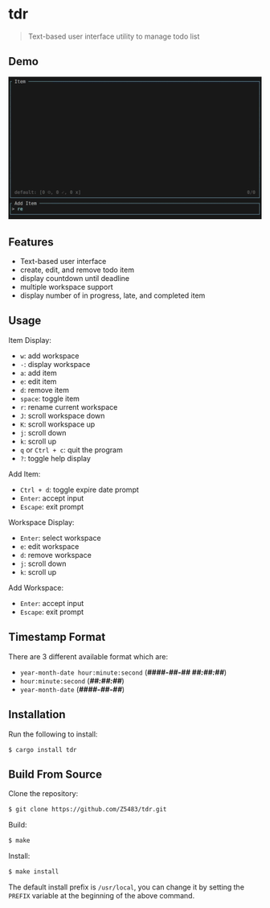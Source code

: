 # tdr

> Text-based user interface utility to manage todo list

## Demo

![](./assets/demo.gif)

## Features

- Text-based user interface
- create, edit, and remove todo item
- display countdown until deadline
- multiple workspace support
- display number of in progress, late, and completed item

## Usage

Item Display:
- `w`: add workspace
- `-`: display workspace
- `a`: add item
- `e`: edit item
- `d`: remove item
- `space`: toggle item
- `r`: rename current workspace
- `J`: scroll workspace down
- `K`: scroll workspace up
- `j`: scroll down
- `k`: scroll up
- `q` or `Ctrl + c`: quit the program
- `?`: toggle help display

Add Item:
- `Ctrl + d`: toggle expire date prompt
- `Enter`: accept input
- `Escape`: exit prompt

Workspace Display:
- `Enter`: select workspace
- `e`: edit workspace
- `d`: remove workspace
- `j`: scroll down
- `k`: scroll up

Add Workspace:
- `Enter`: accept input
- `Escape`: exit prompt

## Timestamp Format

There are 3 different available format which are:

- `year-month-date hour:minute:second` (***####-##-## ##:##:##***)
- `hour:minute:second` (***##:##:##***)
- `year-month-date` (***####-##-##***)

## Installation

Run the following to install:

```
$ cargo install tdr
```

## Build From Source

Clone the repository:

``` sh
$ git clone https://github.com/Z5483/tdr.git
```

Build:

``` sh
$ make
```

Install:

``` sh
$ make install
```

The default install prefix is `/usr/local`, you can change it by setting the
`PREFIX` variable at the beginning of the above command.
